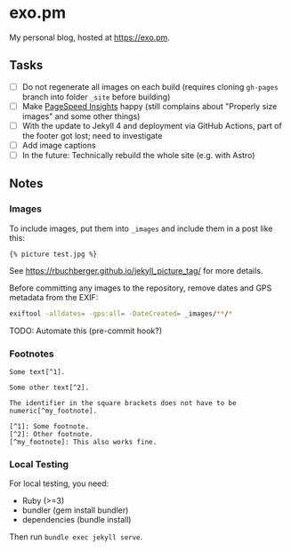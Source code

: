 # exo.pm

My personal blog, hosted at https://exo.pm.

## Tasks

- [ ] Do not regenerate all images on each build (requires cloning `gh-pages` branch into folder `_site` before building)
- [ ] Make [PageSpeed Insights](https://pagespeed.web.dev) happy (still complains about "Properly size images" and some other things)
- [ ] With the update to Jekyll 4 and deployment via GitHub Actions, part of the footer got lost; need to investigate
- [ ] Add image captions
- [ ] In the future: Technically rebuild the whole site (e.g. with Astro)

## Notes

### Images
To include images, put them into `_images` and include them in a post like this:
```
{% picture test.jpg %}
```

See https://rbuchberger.github.io/jekyll_picture_tag/ for more details.

Before committing any images to the repository, remove dates and GPS metadata from the EXIF:

```sh
exiftool -alldates= -gps:all= -DateCreated= _images/**/*
```

TODO: Automate this (pre-commit hook?)

### Footnotes
```
Some text[^1].

Some other text[^2].

The identifier in the square brackets does not have to be numeric[^my_footnote].

[^1]: Some footnote.
[^2]: Other footnote.
[^my_footnote]: This also works fine.
```

### Local Testing
For local testing, you need:
- Ruby (>=3)
- bundler (gem install bundler)
- dependencies (bundle install)

Then run `bundle exec jekyll serve`.
